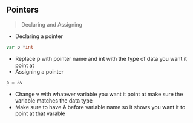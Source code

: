 ## Pointers
 > Declaring and Assigning

  * Declaring a pointer
  ``` go
  var p *int
  ```
  * Replace  p with pointer name and int with the type of data you want it point at
  * Assigning a pointer
  ``` go
  p = &v
  ```
  * Change v with whatever variable you want it point at make sure the variable matches the data type
  * Make sure to have & before variable name so it shows you want it to point at that varable
